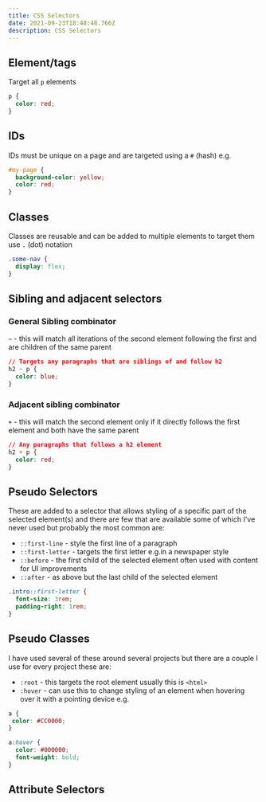 ```yaml
---
title: CSS Selectors
date: 2021-09-23T18:48:48.766Z
description: CSS Selectors
---
```

## Element/tags

Target all `p` elements

```css
p {
  color: red;
}
```

## IDs

IDs must be unique on a page and are targeted using a `#` (hash) e.g.

```css
#my-page {
  background-color: yellow;
  color: red;
}
```

## Classes

Classes are reusable and can be added to multiple elements to target them use `.` (dot) notation

```css
.some-nav {
  display: flex;
}
```

## Sibling and adjacent selectors

### General Sibling combinator

`~` - this will match all iterations of the second element following the first and are children of the same parent

```css
// Targets any paragraphs that are siblings of and follow h2
h2 ~ p {
  color: blue;
}
```

### Adjacent sibling combinator

`+` - this will match the second element only if it directly follows the first element and both have the same parent

```css
// Any paragraphs that follows a h2 element
h2 + p {
  color: red;
}
```

## Pseudo Selectors

These are added to a selector that allows styling of a specific part of the selected element(s) and there are few that are available some of which I've never used but probably the most common are:

- `::first-line` - style the first line of a paragraph
- `::first-letter` - targets the first letter e.g.in a newspaper style
- `::before` - the first child of the selected element often used with content for UI improvements
- `::after` - as above but the last child of the selected element

```css
.intro::first-letter {
  font-size: 3rem;
  padding-right: 1rem;
}
```

## Pseudo Classes

I have used several of these around several projects but there are a couple I use for every project these are:

- `:root` - this targets the root element usually this is `<html>`
- `:hover` - can use this to change styling of an element when hovering over it with a pointing device e.g.

```css
a {
 color: #CC0000;
}

a:hover {
  color: #000000;
  font-weight: bold;
}
```

## Attribute Selectors

```css
```